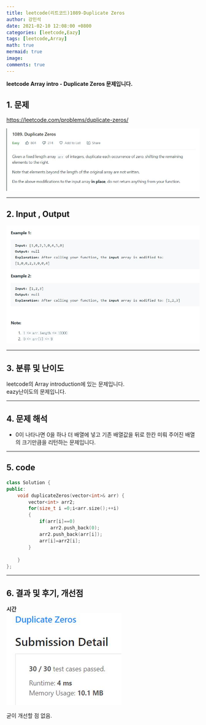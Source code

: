 ```yaml
---
title: leetcode(리트코드)1089-Duplicate Zeros
author: 강민석
date: 2021-02-10 12:08:00 +0800
categories: [leetcode,Eazy]
tags: [leetcode,Array]
math: true
mermaid: true
image: 
comments: true
---
```


**leetcode Array intro - Duplicate Zeros 문제입니다.**

## 1. 문제
<https://leetcode.com/problems/duplicate-zeros/>  

![](/assets/img/sample/leetcode/1089/Problem.JPG)

-----  

## 2. Input , Output

![](/assets/img/sample/leetcode/1089/input.JPG)

-----  

## 3. 분류 및 난이도

leetcode의 Array introduction에 있는 문제입니다.  
eazy난이도의 문제입니다.  

-----  

## 4. 문제 해석

- 0이 나타나면 0을 하나 더 배열에 넣고 기존 배열값을 뒤로 한칸 미뤄 주어진 배열의 크기만큼을 리턴하는 문제입니다.  

-----  

## 5. code

```c++
class Solution {
public:
    void duplicateZeros(vector<int>& arr) {
        vector<int> arr2;
        for(size_t i =0;i<arr.size();++i)
        {
            if(arr[i]==0)
                arr2.push_back(0);
            arr2.push_back(arr[i]);
            arr[i]=arr2[i];
        }
        
    }
};
```
-----

## 6. 결과 및 후기, 개선점

**시간**  
![](/assets/img/sample/leetcode/1089/result.JPG)  

굳이 개선할 점 없음.  
